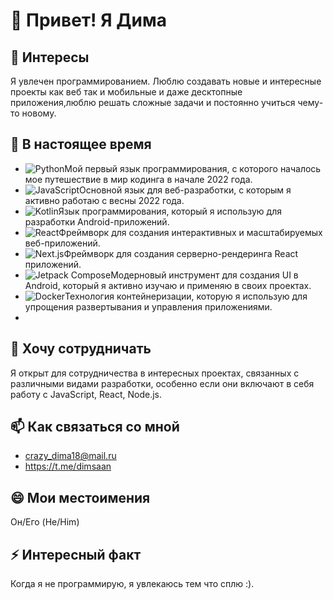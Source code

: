 # 👋 Привет! Я Дима

## 👀 Интересы
Я увлечен программированием. Люблю создавать новые и интересные проекты как веб так и мобильные и даже десктопные приложения,люблю решать сложные задачи и постоянно учиться чему-то новому.

## 🌱 В настоящее время
- ![Python](https://img.shields.io/badge/-Python-3776AB?logo=python&logoColor=white)Мой первый язык программирования, с которого началось мое путешествие в мир кодинга в начале 2022 года.
- ![JavaScript](https://img.shields.io/badge/-JavaScript-F7DF1E?logo=javascript&logoColor=white)Основной язык для веб-разработки, с которым я активно работаю с весны 2022 года.
- ![Kotlin](https://img.shields.io/badge/-Kotlin-0095D5?logo=kotlin&logoColor=white)Язык программирования, который я использую для разработки Android-приложений.
- ![React](https://img.shields.io/badge/-React-61DAFB?logo=react&logoColor=white)Фреймворк для создания интерактивных и масштабируемых веб-приложений.
- ![Next.js](https://img.shields.io/badge/-Next.js-000000?logo=next.js&logoColor=white)Фреймворк для создания серверно-рендеринга React приложений.
- ![Jetpack Compose](https://img.shields.io/badge/-Jetpack%20Compose-4285F4?logo=android&logoColor=white)Модерновый инструмент для создания UI в Android, который я активно изучаю и применяю в своих проектах.
- ![Docker](https://img.shields.io/badge/-Docker-2496ED?logo=docker&logoColor=white)Технология контейнеризации, которую я использую для упрощения развертывания и управления приложениями.
- 
## 💞️ Хочу сотрудничать
Я открыт для сотрудничества в интересных проектах, связанных с различными видами разработки, особенно если они включают в себя работу с JavaScript, React, Node.js.

## 📫 Как связаться со мной
- crazy_dima18@mail.ru
- https://t.me/dimsaan

## 😄 Мои местоимения
Он/Его (He/Him)

## ⚡ Интересный факт
Когда я не программирую, я увлекаюсь тем что сплю :).
